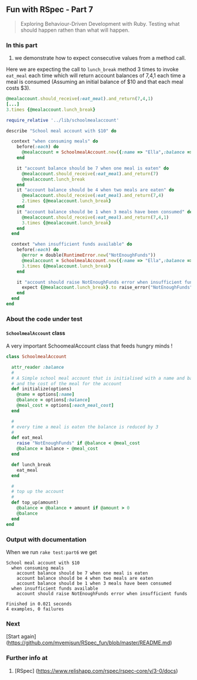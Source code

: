 ## Fun with RSpec - Part 7
> Exploring Behaviour-Driven Development with Ruby. Testing what should happen rathen than what will happen.

### In this part

1. we demonstrate how to expect consecutive values from a method call.

Here we are expecting the call to `lunch_break` method 3 times to invoke `eat_meal` each time which will return account balances of 7,4,1 each time a meal is consumed (Assuming an initial balance of $10 and that each meal costs $3).

```ruby
@mealaccount.should_receive(:eat_meal).and_return(7,4,1)
[...]
3.times {@mealaccount.lunch_break}
```

```ruby
require_relative '../lib/schoolmealaccount'

describe "School meal account with $10" do

  context "when consuming meals" do
    before(:each) do
      @mealaccount = SchoolmealAccount.new({:name => "Ella",:balance => 10,:each_meal_cost => 3})
    end

    it "account balance should be 7 when one meal is eaten" do
      @mealaccount.should_receive(:eat_meal).and_return(7)
      @mealaccount.lunch_break
    end
    it "account balance should be 4 when two meals are eaten" do
      @mealaccount.should_receive(:eat_meal).and_return(7,4)
      2.times {@mealaccount.lunch_break}
    end
    it "account balance should be 1 when 3 meals have been consumed" do
      @mealaccount.should_receive(:eat_meal).and_return(7,4,1)
      3.times {@mealaccount.lunch_break}
    end
  end

  context "when insufficient funds available" do
    before(:each) do
      @error = double(RuntimeError.new("NotEnoughFunds"))
      @mealaccount = SchoolmealAccount.new({:name => "Ella",:balance => 10,:each_meal_cost => 3})
      3.times {@mealaccount.lunch_break}
    end

    it "account should raise NotEnoughFunds error when insufficient funds" do
      expect {@mealaccount.lunch_break}.to raise_error("NotEnoughFunds")
    end
  end
end
```

### About the code under test

#### `SchoolmealAccount` class
A very important SchoomealAccount class that feeds hungry minds !

```ruby
class SchoolmealAccount

  attr_reader :balance
  #
  # A Simple school meal account that is initialised with a name and balance
  # and the cost of the meal for the account
  def initialize(options)
    @name = options[:name]
    @balance = options[:balance]
    @meal_cost = options[:each_meal_cost]
  end

  #
  # every time a meal is eaten the balance is reduced by 3
  #
  def eat_meal
    raise "NotEnoughFunds" if @balance < @meal_cost
    @balance = balance - @meal_cost
  end

  def lunch_break
    eat_meal
  end

  #
  # top up the account
  #
  def top_up(amount)
    @balance = @balance + amount if @amount > 0
    @balance
  end
end
```

### Output with documentation
When we run `rake test:part6` we get
```
School meal account with $10
  when consuming meals
    account balance should be 7 when one meal is eaten
    account balance should be 4 when two meals are eaten
    account balance should be 1 when 3 meals have been consumed
  when insufficient funds available
    account should raise NotEnoughFunds error when insufficient funds

Finished in 0.021 seconds
4 examples, 0 failures
```

### Next
[Start again] (https://github.com/mvemjsun/RSpec_fun/blob/master/README.md)

### Further info at
1. [RSpec] (https://www.relishapp.com/rspec/rspec-core/v/3-0/docs)